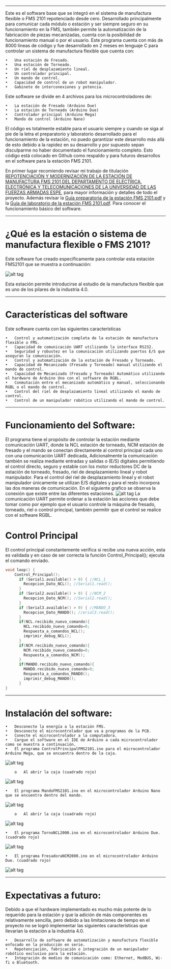 ***
Este es el software base que se integró en el sistema de manufactura flexible o FMS 2101 repotenciado desde cero.
Desarrollado principalmente para comunicar cada módulo o estación y ser siempre seguro en su funcionamiento en la FMS, también permite la automatización de la fabricación de piezas mecanizadas, cuenta con la posibilidad de funcionamiento manual o por el usuario.
Este programa cuenta con más de 8000 líneas de código y fue desarrollado en 2 meses en lenguaje C para controlar un sistema de manufactura flexible que cuenta con:

    • 	Una estación de Fresado.
    • 	Una estación de Torneado.
    • 	Un riel de desplazamiento lineal.
    • 	Un controlador principal.
    • 	Un mando de control.
    • 	Capacidad de control de un robot manipulador.
    • 	Gabinete de interconexiones y potencia.

Este software se divide en 4 archivos para los microcontroladores de:

    •	La estación de Fresado (Arduino Due)
    •	La estación de Torneado (Arduino Due)
    •	Controlador principal (Arduino Mega)
    •	Mando de control (Arduino Nano)

El código es totalmente estable para el usuario siempre y cuando se siga al pie de la letra el preparatorio y laboratorio desarrollado para el funcionamiento de la estación, no puedo garantizar este desarrollo más allá de esto debido a la rapidez en su desarrollo y por supuesto sepan disculparme no haber documentado el funcionamiento completo.
Esto código está colocado en Github  como respaldo y para futuros desarrollos en el software para la estación FMS 2101.

En primer lugar recomiendo revisar mi trabajo de titulación [REPOTENCIACIÓN Y MODERNIZACIÓN DE LA ESTACIÓN DE MANUFACTURA FMS 2101 DEL DEPARTAMENTO DE ELÉCTRICA, ELECTRÓNICA Y TELECOMUNICACIONES DE LA UNIVERSIDAD DE LAS FUERZAS ARMADAS ESPE](http://repositorio.espe.edu.ec/xmlui/handle/21000/21678), para mayor información y detalles de todo el proyecto.
Además revisar la [Guía preparatoria de la estación FMS 2101.pdf](https://github.com/delfer66/Mando-FMS/blob/master/Guía_preparatoria_de_la_estación_FMS_2101.pdf) y la [Guía de laboratorio de la estación FMS 2101.pdf](https://github.com/delfer66/Mando-FMS/blob/master/Guía_de_laboratorio_de_la_estación_FMS_2101.pdf). Para conocer el funcionamiento básico del software.

***
# ¿Qué es la estación o sistema de manufactura flexible o FMS 2101?

Este software fue creado específicamente para controlar esta estación FMS2101 que se muestra a continuación:

![alt tag](https://github.com/delfer66/Mando-FMS/blob/master/res/fms.png)

Esta estación permite introducirse al estudio de la manufactura flexible que es uno de los pilares de la industria 4.0.

***
# Características del software

Este software cuenta con las siguientes características

    •	Control y automatización completa de la estación de manufactura flexible o FMS.
    •	Capacidad de comunicación UART utilizando la interface RS232.
    •	Seguridad y robustez en la comunicación utilizando puertos E/S que aseguran la comunicación.
    •	Control y automatización de la estación de Fresado y Torneado.
    •	Capacidad de Mecanizado (Fresado y Torneado) manual utilizando el mando de control.
    •	Capacidad de Mecanizado (Fresado y Torneado) Automático utilizando el hardware de Arduino Uno con el software de RGBL.
    •	Conmutación entre el mecanizado automático y manual, seleccionando RGBL o el mando de control.
    •	Control del riel de desplazamiento lineal utilizando el mando de control.
    •	Control de un manipulador robótico utilizando el mando de control.

***
# Funcionamiento del Software:

El programa tiene el propósito de controlar la estación mediante comunicación UART, donde la NCL estación de torneado, NCM estación de fresado y el mando se conectan directamente al control principal cada uno con una comunicación UART dedicada,  Adicionalmente la comunicación también se realiza mediante entradas y salidas o (E/S) digitales permitiendo el control directo, seguro y estable con los motor reductores DC de la estación de torneado, fresado, riel de desplazamiento lineal y robot manipulador. Para el control del riel de desplazamiento lineal y el robot manipulador únicamente se utilizan E/S digitales y para el resto incorpora las dos maneras de comunicación.
En el siguiente grafico se observa la conexión que existe entre las diferentes estaciones.
 ![alt tag](https://github.com/delfer66/Mando-FMS/blob/master/res/fms_block.png)
La comunicación UART permite ordenar a la estación las acciones que debe tomar como por ejemplo que el usuario controle la máquina de fresado, torneado, riel o control principal, también permitir que el control se realice con el software RGBL.

# Control Principal

El control principal constantemente verifica si recibe una nueva acción, esta es validada y en caso de ser correcta la función Control_Principal(); ejecuta el comando enviado.

```c++
void loop() {
    Control_Principal();
      if (Serial1.available() > 0) { //NCL_1
        Recepcion_Dato_NCL(); //Serial1.read();
      }
      if (Serial2.available() > 0) { //NCM_2
        Recepcion_Dato_NCM(); //Serial2.read();
      }
      if (Serial3.available() > 0) { //MANDO_3
        Recepcion_Dato_MANDO(); //erial3.read();
      }
      if(NCL.recibido_nuevo_comando){
        NCL.recibido_nuevo_comando=0;
        Respuesta_a_comandos_NCL();
        imprimir_debug_NCL();
      }
      if(NCM.recibido_nuevo_comando){
        NCM.recibido_nuevo_comando=0;
        Respuesta_a_comandos_NCM();
      }
      if(MANDO.recibido_nuevo_comando){
        MANDO.recibido_nuevo_comando=0;
        Respuesta_a_comandos_MANDO();
        imprimir_debug_MANDO();
      }
}
```

***
# Instalación del software:

    •	Desconecte la energía a la estación FMS.
    •	Desconecte el microcontrolador que va a programas de la PCB.
    •	Conecte el microcontrolador a la computadora.
    •	Cargue el software en el IDE de Arduino a cada microcontrolador como se muestra a continuación.
    •	El programa ControlPrincipalFMS2101.ino para el microcontrolador Arduino Mega, que se encuentra dentro de la caja.

![alt tag](https://github.com/delfer66/Mando-FMS/blob/master/res/cp.png)

        o	Al abrir la caja (cuadrado rojo)

![alt tag](https://github.com/delfer66/Mando-FMS/blob/master/res/cp1.png)

    •	El programa MandoFMS2101.ino en el microcontrolador Arduino Nano que se encuentra dentro del mando.

![alt tag](https://github.com/delfer66/Mando-FMS/blob/master/res/mando.png)

        o	Al abrir la caja (cuadrado rojo)

![alt tag](https://github.com/delfer66/Mando-FMS/blob/master/res/mando1.png)

    •	El programa TornoNCL2000.ino en el microcontrolador Arduino Due. (cuadrado rojo)

![alt tag](https://github.com/delfer66/Mando-FMS/blob/master/res/torno.png)

    •	El programa FresadoraNCM2000.ino en el microcontrolador Arduino Due. (cuadrado rojo)

![alt tag](https://github.com/delfer66/Mando-FMS/blob/master/res/fresadora.png)

***
# Expectativas a futuro:

Debido a que el hardware implementado es mucho más potente de lo requerido para la estación y que la adición de más componentes es relativamente sencilla, pero debido a las limitaciones de tiempo en el proyecto no se logró implementar las siguientes características que llevarían la estación a la industria 4.0.

    •	Desarrollo de software de automatización y manufactura flexible enfocado en la producción en serie.
    •	Repotenciación, fabricación o integración de un manipulador robótico exclusivo para la estación.
    •	Integración de medios de comunicación como: Ethernet, ModBUS, Wi-fi o Bluetooth.